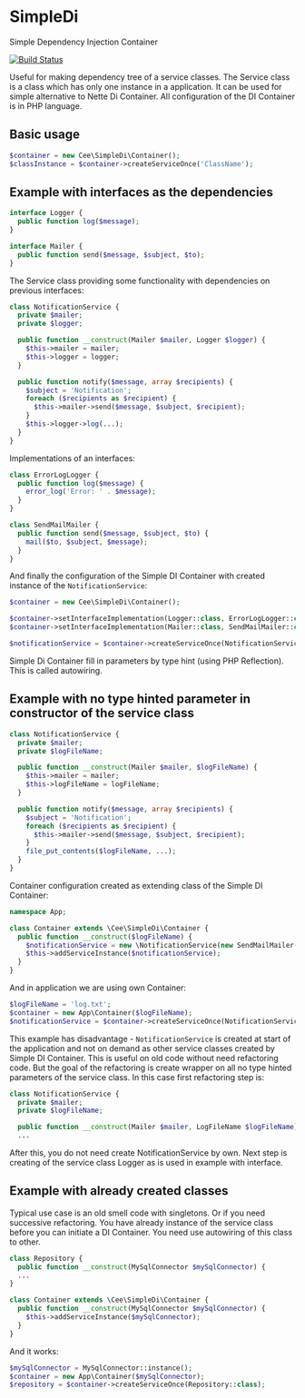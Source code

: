 # SimpleDi
Simple Dependency Injection Container

[![Build Status](https://travis-ci.org/Travelport-Czech/SimpleDi.svg?branch=master)](https://travis-ci.org/Travelport-Czech/SimpleDi)

Useful for making dependency tree of a service classes. The Service class is a class which has only one instance in a application. It can be used for simple alternative to Nette Di Container. All configuration of the DI Container is in PHP language.

## Basic usage

```php
$container = new Cee\SimpleDi\Container();
$classInstance = $container->createServiceOnce('ClassName');
```

## Example with interfaces as the dependencies

```php
interface Logger {
  public function log($message);
}
```

```php
interface Mailer {
  public function send($message, $subject, $to);
}
```
The Service class providing some functionality with dependencies on previous interfaces:
```php
class NotificationService {
  private $mailer;
  private $logger;

  public function __construct(Mailer $mailer, Logger $logger) {
    $this->mailer = mailer;
    $this->logger = logger;
  }

  public function notify($message, array $recipients) {
    $subject = 'Notification';
    foreach ($recipients as $recipient) {
      $this->mailer->send($message, $subject, $recipient);
    }
    $this->logger->log(...);
  }
}
```
Implementations of an interfaces:
```php
class ErrorLogLogger {
  public function log($message) {
    error_log('Error: ' . $message);
  }
}
```

```php
class SendMailMailer {
  public function send($message, $subject, $to) {
    mail($to, $subject, $message);
  }
}
```
And finally the configuration of the Simple DI Container with created instance of the `NotificationService`:
```php
$container = new Cee\SimpleDi\Container();

$container->setInterfaceImplementation(Logger::class, ErrorLogLogger::class);
$container->setInterfaceImplementation(Mailer::class, SendMailMailer::class);

$notificationService = $container->createServiceOnce(NotificationService::class);
```
Simple Di Container fill in parameters by type hint (using PHP Reflection). This is called autowiring.

## Example with no type hinted parameter in constructor of the service class
```php
class NotificationService {
  private $mailer;
  private $logFileName;

  public function __construct(Mailer $mailer, $logFileName) {
    $this->mailer = mailer;
    $this->logFileName = logFileName;
  }

  public function notify($message, array $recipients) {
    $subject = 'Notification';
    foreach ($recipients as $recipient) {
      $this->mailer->send($message, $subject, $recipient);
    }
    file_put_contents($logFileName, ...);
  }
}
```
Container configuration created as extending class of the Simple DI Container:
```php
namespace App;

class Container extends \Cee\SimpleDi\Container {
  public function __construct($logFileName) {
    $notificationService = new \NotificationService(new SendMailMailer(), $logFileName);
    $this->addServiceInstance($notificationService);
  }
}
```
And in application we are using own Container:
```php
$logFileName = 'log.txt';
$container = new App\Container($logFileName);
$notificationService = $container->createServiceOnce(NotificationService::class);
```
This example has disadvantage - `NotificationService` is created at start of the application and not on demand as other service classes created by Simple DI Container. This is useful on old code without need refactoring code. But the goal of the refactoring is create wrapper on all no type hinted parameters of the service class. In this case first refactoring step is:
```php
class NotificationService {
  private $mailer;
  private $logFileName;

  public function __construct(Mailer $mailer, LogFileName $logFileName) {
  ...
```
After this, you do not need create NotificationService by own. Next step is creating of the service class Logger as is used in example with interface.

## Example with already created classes
Typical use case is an old smell code with singletons. Or if you need successive refactoring. You have already instance of the service class before you can initiate a DI Container. You need use autowiring of this class to other.
```php
class Repository {
  public function __construct(MySqlConnector $mySqlConnector) {
  ...
}
```

```php
class Container extends \Cee\SimpleDi\Container {
  public function __construct(MySqlConnector $mySqlConnector) {
    $this->addServiceInstance($mySqlConnector);
  }
}
```
And it works:
```php
$mySqlConnector = MySqlConnector::instance();
$container = new App\Container($mySqlConnector);
$repository = $container->createServiceOnce(Repository::class);
```
